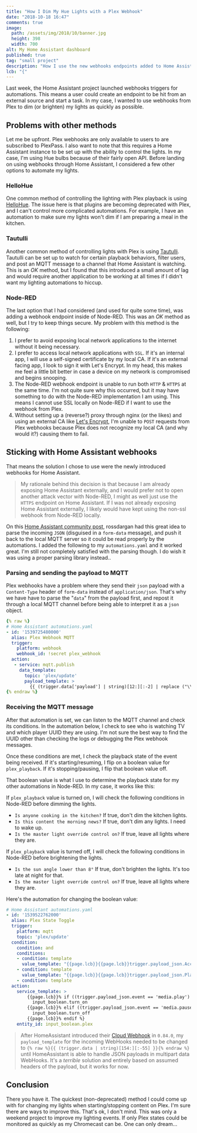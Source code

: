 ```yaml
---
title: "How I Dim My Hue Lights with a Plex Webhook"
date: "2018-10-18 16:47"
comments: true
image:
  path: /assets/img/2018/10/banner.jpg
  height: 398
  width: 700
alt: My Home Assistant dashboard
published: true
tag: "small project"
description: "How I use the new webhooks endpoints added to Home Assistant to trigger dimming the lights when my media starts on Plex."
lcb: "{"
---
```


Last week, the Home Assistant project launched webhooks triggers for automations. This means a user could create an endpoint to be hit from an external source and start a task. In my case, I wanted to use webhooks from Plex to dim (or brighten) my lights as quickly as possible.

## Problems with other methods

Let me be upfront. Plex webhooks are only available to users to are subscribed to PlexPass. I also want to note that this requires a Home Assistant instance to be set up with the ability to control the lights. In my case, I'm using Hue bulbs because of their fairly open API. Before landing on using webhooks through Home Assistant, I considered a few other options to automate my lights.

### HelloHue

One common method of controlling the lighting with Plex playback is using [HelloHue](https://github.com/ledge74/HelloHue.bundle). The issue here is that plugins are becoming deprecated with Plex, and I can't control more complicated automations. For example, I have an automation to make sure my lights won't dim if I am preparing a meal in the kitchen.

### Tautulli

Another common method of controlling lights with Plex is using [Tautulli](https://github.com/Tautulli/Tautulli). Tautulli can be set up to watch for certain playback behaviors, filter users, and post an MQTT message to a channel that Home Assistant is watching. This is an _OK_ method, but I found that this introduced a small amount of lag and would require another application to be working at all times if I didn't want my lighting automations to hiccup.

### Node-RED

The last option that I had considered (and used for quite some time), was adding a webhook endpoint inside of Node-RED. This was an _OK_ method as well, but I try to keep things secure. My problem with this method is the following:

1. I prefer to avoid exposing local network applications to the internet without it being necessary.
1. I prefer to access local network applications with `SSL`. If it's an internal app, I will use a self-signed certificate by my local CA. If it's an external facing app, I look to sign it with Let's Encrypt. In my head, this makes me feel a little bit better in case a device on my network is compromised and begins snooping.
1. The Node-RED webhook endpoint is unable to run both `HTTP` & `HTTPS` at the same time. I'm not quite sure why this occurred, but it may have something to do with the Node-RED implementation I am using. This means I cannot use SSL locally on Node-RED if I want to use the webhook from Plex.
1. Without setting up a (reverse?) proxy through nginx (or the likes) and using an external CA like [Let's Encrypt](https://letsencrypt.org/), I'm unable to `POST` requests from Plex webhooks because Plex does not recognize my local CA (and why would it?) causing them to fail.

## Sticking with Home Assistant webhooks

That means the solution I chose to use were the newly introduced webhooks for Home Assistant.

> My rationale behind this decision is that because I am already exposing Home Assistant externally, and I would prefer not to open another attack vector with Node-RED, I might as well just use the `HTTPS` endpoint on Home Assistant. If I was not already exposing Home Assistant externally, I likely would have kept using the non-ssl webhook from Node-RED locally.

On this [Home Assistant community post](https://community.home-assistant.io/t/plex-webhooks-wip/73095), rossdargan had this great idea to parse the incoming `JSON` (disguised in a `form-data` message), and push it back to the local MQTT server so it could be read properly by the automations. I added the following to my `automations.yaml` and it worked great. I'm still not completely satisfied with the parsing though. I do wish it was using a proper parsing library instead..

### Parsing and sending the payload to MQTT

Plex webhooks have a problem where they send their `json` payload with a `Content-Type` header of `form-data` instead of `application/json`. That's why we have have to parse the "`data`" from the payload first, and repost it through a local MQTT channel before being able to interpret it as a `json` object.

```yaml
{% raw %}
# Home Assistant automations.yaml
- id: '1539725480000'
  alias: Plex Webhook MQTT
  trigger:
    platform: webhook
    webhook_id: !secret plex_webhook
  action:
   - service: mqtt.publish
     data_template:
       topic: 'plex/update'
       payload_template: >
         {{ (trigger.data['payload'] | string)[12:][:-2] | replace ("\\\\", "\\") | replace ("\\\'", "'") | replace ("\\x","?") }}
{% endraw %}
```

### Receiving the MQTT message

After that automation is set, we can listen to the MQTT channel and check its conditions. In the automation below, I check to see who is watching TV and which player UUID they are using. I'm not sure the best way to find the UUID other than checking the logs or debugging the Plex webhook messages.

Once these conditions are met, I check the playback state of the event being received. If it's starting/resuming, I flip on a boolean value for `plex_playback`. If it's stopping/pausing, I flip that boolean value off.

That boolean value is what I use to determine the playback state for my other automations in Node-RED. In my case, it works like this:

If `plex_playback` value is turned on, I will check the following conditions in Node-RED before dimming the lights.

- `Is anyone cooking in the kitchen?` If true, don't dim the kitchen lights.
- `Is this content the morning news?` If true, don't dim any lights. I need to wake up.
- `Is the master light override control on?` If true, leave all lights where they are.

If `plex_playback` value is turned off, I will check the following conditions in Node-RED before brightening the lights.

- `Is the sun angle lower than 8°` If true, don't brighten the lights. It's too late at night for that.
- `Is the master light override control on?` If true, leave all lights where they are.

Here's the automation for changing the boolean value:

```yaml
# Home Assistant automations.yaml
- id: '1539522762000'
  alias: Plex State Toggle
  trigger:
    platform: mqtt
    topic: 'plex/update'
  condition:
    condition: and
    conditions:
    - condition: template
      value_template: "{{page.lcb}}{{page.lcb}}trigger.payload_json.Account['title'] == 'PLEX_USER' }}"
    - condition: template
      value_template: "{{page.lcb}}{{page.lcb}}trigger.payload_json.Player['uuid'] == 'PLAYER_UUID' }}"
    - condition: template
  action:
    service_template: >
        {{page.lcb}}% if ((trigger.payload_json.event == 'media.play') or (trigger.payload_json.event == 'media.resume')) %}
          input_boolean.turn_on
        {{page.lcb}}% elif ((trigger.payload_json.event == 'media.pause') or (trigger.payload_json.event == 'media.stop')) %}
          input_boolean.turn_off
        {{page.lcb}}% endif %}
    entity_id: input_boolean.plex
```

> After HomeAssistant introduced their [Cloud Webhook](https://www.nabucasa.com/config/webhooks/) in `0.84.0`, my `payload_template` for the incoming WebHooks needed to be changed to `{% raw %}{{ (trigger.data | string)[154:][:-55] }}{% endraw %}` until HomeAssistant is able to handle JSON payloads in multipart data WebHooks. It's a _terrible_ solution and entirely based on assumed headers of the payload, but it works for now.

## Conclusion

There you have it. The quickest (non-deprecated) method I could come up with for changing my lights when starting/stopping content on Plex. I'm sure there are ways to improve this. That's ok, I don't mind. This was only a weekend project to improve my lighting events. If only Plex states could be monitored as quickly as my Chromecast can be. One can only dream...
